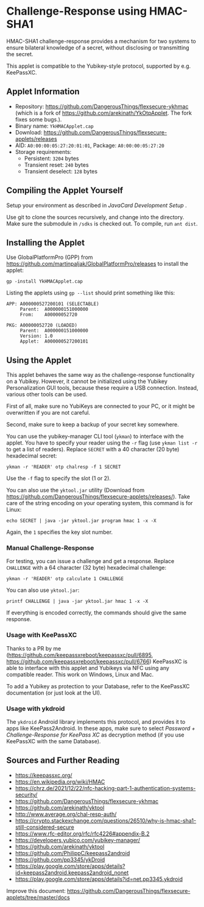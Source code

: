 # Challenge-Response using HMAC-SHA1

HMAC-SHA1 challenge-response provides a mechanism for two systems to ensure bilateral knowledge of a secret, without disclosing or transmitting the secret.

This applet is compatible to the Yubikey-style protocol, supported by e.g. KeePassXC.

## Applet Information

- Repository: https://github.com/DangerousThings/flexsecure-ykhmac (which is a fork of https://github.com/arekinath/YkOtpApplet. The fork fixes some bugs.).
- Binary name: `YkHMACApplet.cap`
- Download: https://github.com/DangerousThings/flexsecure-applets/releases
- AID: `A0:00:00:05:27:20:01:01`, Package: `A0:00:00:05:27:20`
- Storage requirements:
  - Persistent: `3204` bytes
  - Transient reset: `240` bytes
  - Transient deselect: `128` bytes

## Compiling the Applet Yourself

Setup your environment as described in *JavaCard Development Setup* .

Use git to clone the sources recursively, and change into the directory. Make sure the submodule in `/sdks` is checked out. To compile, run `ant dist`.

## Installing the Applet

Use GlobalPlatformPro (GPP) from https://github.com/martinpaljak/GlobalPlatformPro/releases to install the applet:

```
gp -install YkHMACApplet.cap
```

Listing the applets using `gp --list` should print something like this:

```
APP: A000000527200101 (SELECTABLE)
     Parent:  A000000151000000
     From:    A00000052720

PKG: A00000052720 (LOADED)
     Parent:  A000000151000000
     Version: 1.0
     Applet:  A000000527200101
```

## Using the Applet

This applet behaves the same way as the challenge-response functionality on a Yubikey. However, it cannot be initialized using the Yubikey Personalization GUI tools, because these require a USB connection. Instead, various other tools can be used.

First of all, make sure no YubiKeys are connected to your PC, or it might be overwritten if you are not careful.

Second, make sure to keep a backup of your secret key somewhere.

You can use the yubikey-manager CLI tool (`ykman`) to interface with the applet. You have to specify your reader using the `-r` flag (use `ykman list -r` to get a list of readers). Replace `SECRET` with a 40 character (20 byte) hexadecimal secret:

```
ykman -r 'READER' otp chalresp -f 1 SECRET
```

Use the `-f` flag to specify the slot (1 or 2).

You can also use the `yktool.jar` utility (Download from https://github.com/DangerousThings/flexsecure-applets/releases/). Take care of the string encoding on your operating system, this command is for Linux:

```
echo SECRET | java -jar yktool.jar program hmac 1 -x -X
```

Again, the `1` specifies the key slot number.

### Manual Challenge-Response

For testing, you can issue a challenge and get a response. Replace `CHALLENGE` with a 64 character (32 byte) hexadecimal challenge:

```
ykman -r 'READER' otp calculate 1 CHALLENGE
```

You can also use `yktool.jar`:

```
printf CHALLENGE | java -jar yktool.jar hmac 1 -x -X
```

If everything is encoded correctly, the commands should give the same response.

### Usage with KeePassXC

Thanks to a PR by me (https://github.com/keepassxreboot/keepassxc/pull/6895, https://github.com/keepassxreboot/keepassxc/pull/6766) KeePassXC is able to interface with this applet and Yubikeys via NFC using any compatible reader. This work on Windows, Linux and Mac.

To add a Yubikey as protection to your Database, refer to the KeePassXC documentation (or just look at the UI).

### Usage with ykdroid

The `ykdroid` Android library implements this protocol, and provides it to apps like KeePass2Android. In these apps, make sure to select *Password + Challenge-Response for KeePass XC* as decryption method (if you use KeePassXC with the same Database).

## Sources and Further Reading

- https://keepassxc.org/
- https://en.wikipedia.org/wiki/HMAC
- https://chrz.de/2021/12/22/nfc-hacking-part-1-authentication-systems-security/
- https://github.com/DangerousThings/flexsecure-ykhmac
- https://github.com/arekinath/yktool
- http://www.average.org/chal-resp-auth/
- https://crypto.stackexchange.com/questions/26510/why-is-hmac-sha1-still-considered-secure
- https://www.rfc-editor.org/rfc/rfc4226#appendix-B.2
- https://developers.yubico.com/yubikey-manager/
- https://github.com/arekinath/yktool
- https://github.com/PhilippC/keepass2android
- https://github.com/pp3345/ykDroid
- https://play.google.com/store/apps/details?id=keepass2android.keepass2android_nonet
- https://play.google.com/store/apps/details?id=net.pp3345.ykdroid

Improve this document: https://github.com/DangerousThings/flexsecure-applets/tree/master/docs
